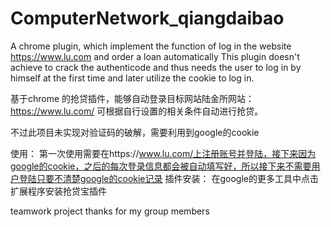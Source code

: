 # ComputerNetwork_qiangdaibao
A chrome plugin, which implement the function of log in the website https://www.lu.com and order a loan automatically
This plugin doesn't achieve to crack the authenticode and thus needs the user to log in by himself at the first time and later utilize the cookie to log in. 

基于chrome 的抢贷插件，能够自动登录目标网站陆金所网站：https://www.lu.com/
可根据自行设置的相关条件自动进行抢贷。

不过此项目未实现对验证码的破解，需要利用到google的cookie

使用：
第一次使用需要在https://www.lu.com/上注册账号并登陆，接下来因为google的cookie，之后的每次登录信息都会被自动填写好，所以接下来不需要用户登陆只要不清楚google的cookie记录
插件安装：
在google的更多工具中点击扩展程序安装抢贷宝插件


teamwork project
thanks for my group members
